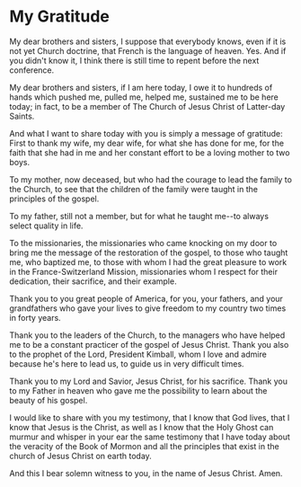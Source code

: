 # My Gratitude

My dear brothers and sisters, I suppose that everybody knows, even if it is
not yet Church doctrine, that French is the language of heaven. Yes. And if
you didn't know it, I think there is still time to repent before the next
conference.

My dear brothers and sisters, if I am here today, I owe it to hundreds of
hands which pushed me, pulled me, helped me, sustained me to be here today; in
fact, to be a member of The Church of Jesus Christ of Latter-day Saints.

And what I want to share today with you is simply a message of gratitude:
First to thank my wife, my dear wife, for what she has done for me, for the
faith that she had in me and her constant effort to be a loving mother to two
boys.

To my mother, now deceased, but who had the courage to lead the family to the
Church, to see that the children of the family were taught in the principles
of the gospel.

To my father, still not a member, but for what he taught me--to always select
quality in life.

To the missionaries, the missionaries who came knocking on my door to bring me
the message of the restoration of the gospel, to those who taught me, who
baptized me, to those with whom I had the great pleasure to work in the
France-Switzerland Mission, missionaries whom I respect for their dedication,
their sacrifice, and their example.

Thank you to you great people of America, for you, your fathers, and your
grandfathers who gave your lives to give freedom to my country two times in
forty years.

Thank you to the leaders of the Church, to the managers who have helped me to
be a constant practicer of the gospel of Jesus Christ. Thank you also to the
prophet of the Lord, President Kimball, whom I love and admire because he's
here to lead us, to guide us in very difficult times.

Thank you to my Lord and Savior, Jesus Christ, for his sacrifice. Thank you to
my Father in heaven who gave me the possibility to learn about the beauty of
his gospel.

I would like to share with you my testimony, that I know that God lives, that
I know that Jesus is the Christ, as well as I know that the Holy Ghost can
murmur and whisper in your ear the same testimony that I have today about the
veracity of the Book of Mormon and all the principles that exist in the church
of Jesus Christ on earth today.

And this I bear solemn witness to you, in the name of Jesus Christ. Amen.

